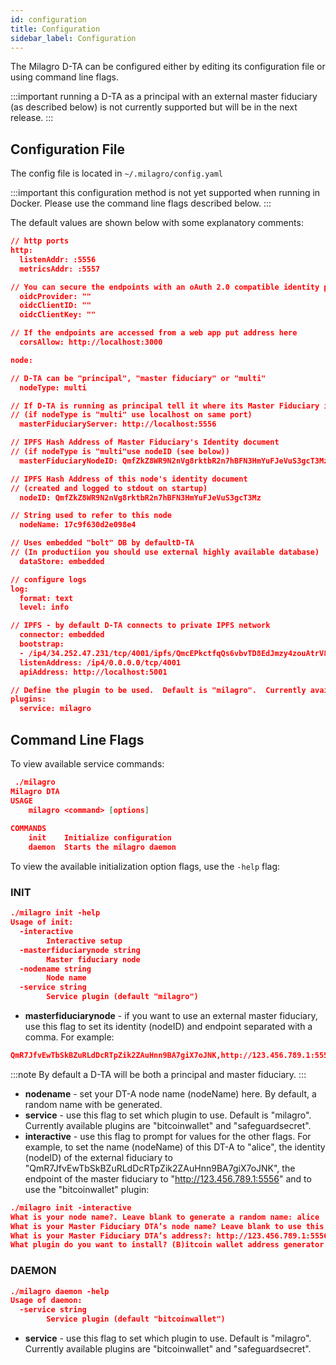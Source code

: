 ```yaml
---
id: configuration
title: Configuration
sidebar_label: Configuration
---
```

The Milagro D-TA can be configured either by editing its configuration file or using command line flags.   

:::important running a D-TA as a principal with an external master fiduciary (as described below) is not currently supported but will be in the next release.
:::

## Configuration File
The config file is located in `~/.milagro/config.yaml`

:::important this configuration method is not yet supported when running in Docker.  Please use the command line flags described below.
:::

The default values are shown below with some explanatory comments:
```json
// http ports
http:
  listenAddr: :5556
  metricsAddr: :5557

// You can secure the endpoints with an oAuth 2.0 compatible identity provider
  oidcProvider: ""
  oidcClientID: ""
  oidcClientKey: ""

// If the endpoints are accessed from a web app put address here
  corsAllow: http://localhost:3000

node:

// D-TA can be "principal", "master fiduciary" or "multi" 
  nodeType: multi

// If D-TA is running as principal tell it where its Master Fiduciary is 
// (if nodeType is "multi" use localhost on same port)
  masterFiduciaryServer: http://localhost:5556

// IPFS Hash Address of Master Fiduciary's Identity document 
// (if nodeType is "multi"use nodeID (see below))
  masterFiduciaryNodeID: QmfZkZ8WR9N2nVg8rktbR2n7hBFN3HmYuFJeVuS3gcT3Mz

// IPFS Hash Address of this node's identity document
// (created and logged to stdout on startup)
  nodeID: QmfZkZ8WR9N2nVg8rktbR2n7hBFN3HmYuFJeVuS3gcT3Mz

// String used to refer to this node
  nodeName: 17c9f630d2e098e4

// Uses embedded "bolt" DB by defaultD-TA 
// (In productiion you should use external highly available database)
  dataStore: embedded

// configure logs
log:
  format: text
  level: info

// IPFS - by default D-TA connects to private IPFS network
  connector: embedded
  bootstrap:
  - /ip4/34.252.47.231/tcp/4001/ipfs/QmcEPkctfqQs6vbvTD8EdJmzy4zouAtrV8AwjLbGhbURep
  listenAddress: /ip4/0.0.0.0/tcp/4001
  apiAddress: http://localhost:5001

// Define the plugin to be used.  Default is "milagro".  Currently available alternative plugins are "bitcoinwallet" and "safeguardsecret"
plugins:
  service: milagro
```
## Command Line Flags

To view available service commands:

```json
 ./milagro
Milagro DTA
USAGE
	milagro <command> [options]
	
COMMANDS
	init	Initialize configuration
	daemon	Starts the milagro daemon
```

To view the available initialization option flags, use the `-help` flag:

### INIT

```json
./milagro init -help
Usage of init:
  -interactive
    	Interactive setup
  -masterfiduciarynode string
    	Master fiduciary node
  -nodename string
    	Node name
  -service string
    	Service plugin (default "milagro")
```  

* **masterfiduciarynode** - if you want to use an external master fiduciary, use this flag to set its identity (nodeID) and endpoint separated with a comma. For example:
```json
QmR7JfvEwTbSkBZuRLdDcRTpZik2ZAuHnn9BA7giX7oJNK,http://123.456.789.1:5556
```
:::note By default a D-TA will be both a principal and master fiduciary. 
:::  
* **nodename** - set your DT-A node name (nodeName) here.  By default, a random name with be generated.   
* **service** - use this flag to set which plugin to use.  Default is "milagro".  Currently available plugins are "bitcoinwallet" and "safeguardsecret".
* **interactive** - use this flag to prompt for values for the other flags.  For example, to set the name (nodeName) of this DT-A to "alice", the identity (nodeID) of the external fiduciary to "QmR7JfvEwTbSkBZuRLdDcRTpZik2ZAuHnn9BA7giX7oJNK", the endpoint of the master fiduciary to "http://123.456.789.1:5556" and to use the "bitcoinwallet" plugin: 
 
```json
./milagro init -interactive
What is your node name?. Leave blank to generate a random name: alice 
What is your Master Fiduciary DTA’s node name? Leave blank to use this DTA as the Master Fiduciary: QmR7JfvEwTbSkBZuRLdDcRTpZik2ZAuHnn9BA7giX7oJNK   
What is your Master Fiduciary DTA’s address?: http://123.456.789.1:5556   
What plugin do you want to install? (B)itcoin wallet address generator or (S)afeguard secret. Leave blank for no plugin: B
```

### DAEMON
```json
./milagro daemon -help
Usage of daemon:
  -service string
    	Service plugin (default "bitcoinwallet")
```
* **service** - use this flag to set which plugin to use.  Default is "milagro".  Currently available plugins are "bitcoinwallet" and "safeguardsecret".

